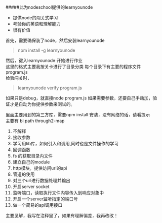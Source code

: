 #####此为nodeschool提供的learnyounode 
* 提供node的闯关式学习
* 考验你的英语和理解能力
* 很有价值

首先，需要确保装了node，然后安装learnyounode
> npm install -g learnyounode  

然后，键入learnyounode 开始进行作业  
这里的格式主要我按关卡进行了目录分类
每个目录下有主要的程序文件program.js  
检验闯关时，
> learnyounode verify program.js  

如果只是debug，就直接node program.js 如果需要参数，还要自己手动加，验证才是自动为你提供参数来测试的。  

里面主要用到的第三方库，需要npm install 安装，没有网络的话，请看提示  
主要有 bl path through2-map  

1. 不解释
2. 接收参数
3. 学习用lib库，如何引入和调用,同时也是文件操作的学习
4. 回调函数
5. fs 的获取目录内文件
6. 建立自己的module
7. http模块，提供访问url的api
8. 管道的使用
9. 对三个url进行数据处理并输出
10. 开启server socket
11. 监听端口，读取执行文件内容传入到响应对象中
12. 开启一个server监听指定的端口号
13. 做一个简易的api调用接口

主要见解，我写在注释里了，如果有理解偏差，我再改改！
